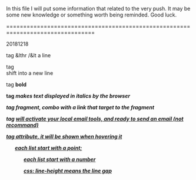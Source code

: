 In this file I will put some information that related to the very push. It may
be some new knowledge or something worth being reminded. Good luck.

================================================================================

20181218

tag &lthr /&lt a line

tag <br /> shift into a new line

tag <strong> bold

tag <em> makes text displayed in italics by the browser

tag <a name="#fragment"></a> fragment, combo with a link that target to the fragment

tag <a href="mailto:luoruichun1990@gmail.com"> will activate your local email
tools, and ready to send an email (not recommand)

tag <a href="www.baidu.com" title="China top search engine"> attribute, it will
be shown when hovering it

<ul> each list start with a point; <ol> each list start with a number

css: line-height means the line gap